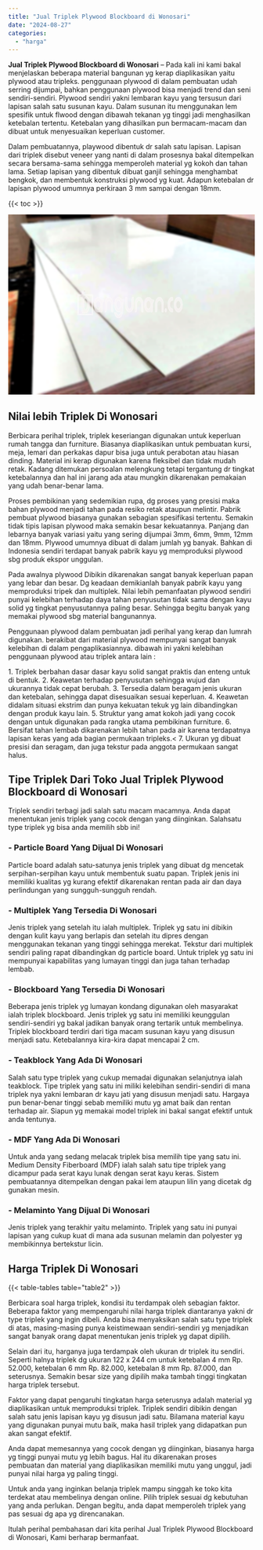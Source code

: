 ```yaml
---
title: "Jual Triplek Plywood Blockboard di Wonosari"
date: "2024-08-27"
categories: 
  - "harga"
---
```


**Jual Triplek Plywood Blockboard di Wonosari** – Pada kali ini kami bakal menjelaskan beberapa material bangunan yg kerap diaplikasikan yaitu plywood atau tripleks. penggunaan plywood di dalam pembuatan udah serring dijumpai, bahkan penggunaan plywood bisa menjadi trend dan seni sendiri-sendiri. Plywood sendiri yakni lembaran kayu yang tersusun dari lapisan salah satu susunan kayu. Dalam susunan itu menggunakan lem spesifik untuk flwood dengan dibawah tekanan yg tinggi jadi menghasilkan ketebalan tertentu. Ketebalan yang dihasilkan pun bermacam-macam dan dibuat untuk menyesuaikan keperluan customer.

Dalam pembuatannya, playwood dibentuk dr salah satu lapisan. Lapisan dari triplek disebut veneer yang nanti di dalam prosesnya bakal ditempelkan secara bersama-sama sehingga memperoleh material yg kokoh dan tahan lama. Setiap lapisan yang dibentuk dibuat ganjil sehingga menghambat bengkok, dan membentuk konstruksi plywood yg kuat. Adapun ketebalan dr lapisan plywood umumnya perkiraan 3 mm sampai dengan 18mm.

{{< toc >}}

![Jual Triplek Plywood Blockboard di Wonosari](/images/jual-triplek-murah-43.png)

## Nilai lebih Triplek Di Wonosari

Berbicara perihal triplek, triplek keseriangan digunakan untuk keperluan rumah tangga dan furniture. Biasanya diaplikasikan untuk pembuatan kursi, meja, lemari dan perkakas dapur bisa juga untuk perabotan atau hiasan dinding. Material ini kerap digunakan karena fleksibel dan tidak mudah retak. Kadang ditemukan persoalan melengkung tetapi tergantung dr tingkat ketebalannya dan hal ini jarang ada atau mungkin dikarenakan pemakaian yang udah benar-benar lama.

Proses pembikinan yang sedemikian rupa, dg proses yang presisi maka bahan plywood menjadi tahan pada resiko retak ataupun melintir. Pabrik pembuat plywood biasanya gunakan sebagian spesifikasi tertentu. Semakin tidak tipis lapisan plywood maka semakin besar kekuatannya. Panjang dan lebarnya banyak variasi yaitu yang sering dijumpai 3mm, 6mm, 9mm, 12mm dan 18mm. Plywood umumnya dibuat di dalam jumlah yg banyak. Bahkan di Indonesia sendiri terdapat banyak pabrik kayu yg memproduksi plywood sbg produk ekspor unggulan.

Pada awalnya plywood Dibikin dikarenakan sangat banyak keperluan papan yang lebar dan besar. Dg keadaan demikianlah banyak pabrik kayu yang memproduksi tripek dan multiplek. Nilai lebih pemanfaatan plywood sendiri punyai kelebihan terhadap daya tahan penyusutan tidak sama dengan kayu solid yg tingkat penyusutannya paling besar. Sehingga begitu banyak yang memakai plywood sbg material bangunannya.

Penggunaan plywood dalam pembuatan jadi perihal yang kerap dan lumrah digunakan. berakibat dari material plywood mempunyai sangat banyak kelebihan di dalam pengaplikasiannya. dibawah ini yakni kelebihan penggunaan plywood atau triplek antara lain :

1\. Triplek berbahan dasar dasar kayu solid sangat praktis dan enteng untuk di bentuk. 2. Keawetan terhadap penyusutan sehingga wujud dan ukurannya tidak cepat berubah. 3. Tersedia dalam beragam jenis ukuran dan ketebalan, sehingga dapat disesuaikan sesuai keperluan. 4. Keawetan didalam situasi ekstrim dan punya kekuatan tekuk yg lain dibandingkan dengan produk kayu lain. 5. Struktur yang amat kokoh jadi yang cocok dengan untuk digunakan pada rangka utama pembikinan furniture. 6. Bersifat tahan lembab dikarenakan lebih tahan pada air karena terdapatnya lapisan keras yang ada bagian permukaan tripleks.< 7. Ukuran yg dibuat presisi dan seragam, dan juga tekstur pada anggota permukaan sangat halus.

## Tipe Triplek Dari Toko Jual Triplek Plywood Blockboard di Wonosari

Triplek sendiri terbagi jadi salah satu macam macamnya. Anda dapat menentukan jenis triplek yang cocok dengan yang diinginkan. Salahsatu type triplek yg bisa anda memilih sbb ini!

### \- Particle Board Yang Dijual Di Wonosari

Particle board adalah satu-satunya jenis triplek yang dibuat dg mencetak serpihan-serpihan kayu untuk membentuk suatu papan. Triplek jenis ini memiliki kualitas yg kurang efektif dikarenakan rentan pada air dan daya perlindungan yang sungguh-sungguh rendah.

### \- Multiplek Yang Tersedia Di Wonosari

Jenis triplek yang setelah itu ialah multiplek. Triplek yg satu ini dibikin dengan kulit kayu yang berlapis dan setelah itu dipres dengan menggunakan tekanan yang tinggi sehingga merekat. Tekstur dari multiplek sendiri paling rapat dibandingkan dg particle board. Untuk triplek yg satu ini mempunyai kapabilitas yang lumayan tinggi dan juga tahan terhadap lembab.

### \- Blockboard Yang Tersedia Di Wonosari

Beberapa jenis triplek yg lumayan kondang digunakan oleh masyarakat ialah triplek blockboard. Jenis triplek yg satu ini memiliki keunggulan sendiri-sendiri yg bakal jadikan banyak orang tertarik untuk membelinya. Triplek blockboard terdiri dari tiga macam susunan kayu yang disusun menjadi satu. Ketebalannya kira-kira dapat mencapai 2 cm.

### \- Teakblock Yang Ada Di Wonosari

Salah satu type triplek yang cukup memadai digunakan selanjutnya ialah teakblock. Tipe triplek yang satu ini miliki kelebihan sendiri-sendiri di mana triplek nya yakni lembaran dr kayu jati yang disusun menjadi satu. Hargaya pun benar-benar tinggi sebab memiliki mutu yg amat baik dan rentan terhadap air. Siapun yg memakai model triplek ini bakal sangat efektif untuk anda tentunya.

### \- MDF Yang Ada Di Wonosari

Untuk anda yang sedang melacak triplek bisa memilih tipe yang satu ini. Medium Density Fiberboard (MDF) ialah salah satu tipe triplek yang dicampur pada serat kayu lunak dengan serat kayu keras. Sistem pembuatannya ditempelkan dengan pakai lem ataupun lilin yang dicetak dg gunakan mesin.

### \- Melaminto Yang Dijual Di Wonosari

Jenis triplek yang terakhir yaitu melaminto. Triplek yang satu ini punyai lapisan yang cukup kuat di mana ada susunan melamin dan polyester yg membikinnya bertekstur licin.

## Harga Triplek Di Wonosari

{{< table-tables table="table2" >}}

Berbicara soal harga triplek, kondisi itu terdampak oleh sebagian faktor. Beberapa faktor yang mempengaruhi nilai harga triplek diantaranya yakni dr type triplek yang ingin dibeli. Anda bisa menyaksikan salah satu type triplek di atas, masing-masing punya keistimewaan sendiri-sendiri yg menjadikan sangat banyak orang dapat menentukan jenis triplek yg dapat dipilih.

Selain dari itu, harganya juga terdampak oleh ukuran dr triplek itu sendiri. Seperti halnya triplek dg ukuran 122 x 244 cm untuk ketebalan 4 mm Rp. 52.000, ketebalan 6 mm Rp. 82.000, ketebalan 8 mm Rp. 87.000, dan seterusnya. Semakin besar size yang dipilih maka tambah tinggi tingkatan harga triplek tersebut.

Faktor yang dapat pengaruhi tingkatan harga seterusnya adalah material yg diaplikasikan untuk memproduksi triplek. Triplek sendiri dibikin dengan salah satu jenis lapisan kayu yg disusun jadi satu. Bilamana material kayu yang digunakan punyai mutu baik, maka hasil triplek yang didapatkan pun akan sangat efektif.

Anda dapat memesannya yang cocok dengan yg diinginkan, biasanya harga yg tinggi punyai mutu yg lebih bagus. Hal itu dikarenakan proses pembuatan dan material yang diaplikasikan memiliki mutu yang unggul, jadi punyai nilai harga yg paling tinggi.

Untuk anda yang inginkan belanja triplek mampu singgah ke toko kita terdekat atau membelinya dengan online. Pilih triplek sesuai dg kebutuhan yang anda perlukan. Dengan begitu, anda dapat memperoleh triplek yang pas sesuai dg apa yg direncanakan.

Itulah perihal pembahasan dari kita perihal Jual Triplek Plywood Blockboard di Wonosari, Kami berharap bermanfaat.
